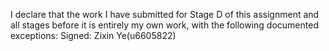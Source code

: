 I declare that the work I have submitted for Stage D of this assignment and all stages before it is entirely my own work, with the following documented exceptions:
Signed: Zixin Ye(u6605822)
